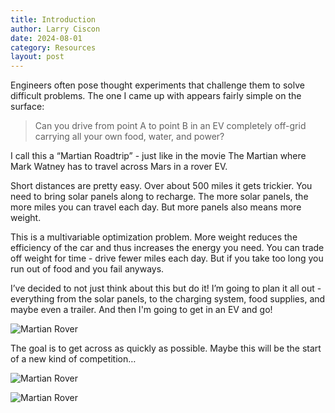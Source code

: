```yaml
---
title: Introduction
author: Larry Ciscon
date: 2024-08-01
category: Resources
layout: post
---
```


Engineers often pose thought experiments that challenge them to solve difficult problems. The one I came up with appears fairly simple on the surface:

> Can you drive from point A to point B in an EV completely off-grid carrying all your own food, water, and power?

I call this a “Martian Roadtrip” - just like in the movie The Martian where Mark Watney has to travel across Mars in a rover EV.

Short distances are pretty easy. Over about 500 miles it gets trickier. You need to bring solar panels along to recharge. The more solar panels, the more miles you can travel each day. But more panels also means more weight. 

This is a multivariable optimization problem. More weight reduces the efficiency of the car and thus increases the energy you need. You can trade off weight for time - drive fewer miles each day. But if you take too long you run out of food and you fail anyways.

I’ve decided to not just think about this but do it! I’m going to plan it all out - everything from the solar panels, to the charging system, food supplies, and maybe even a trailer. And then I'm going to get in an EV and go!

![Martian Rover](/MartianRoadtrip/assets/images/Roadtrip2.png)

The goal is to get across as quickly as possible. Maybe this will be the start of a new kind of competition…

![Martian Rover](/MartianRoadtrip/assets/images/CarOnRoof.png)

![Martian Rover](/MartianRoadtrip/assets/images/Car-1.png)


